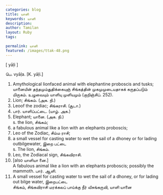 ```yaml
---
categories: blog
title: யாளி
keywords: யாளி
description: 
author: Tamilan
layout: Ruby
tags: 
 
permalink: யாளி
featured: /images/ttak-48.png
---
```

  
[ yāḷi ]  
  
பெ. vyāḷa. [K. yāḷi.]  
1. Amythological lionfaced animal with elephantine proboscis and tusks; யானையின் தந்தமும்துதிக்கையுஞ் சிங்கத்தின் முகமுமுடையதாகக் கருதப்படும் மிருகம். உழுவையும் யாளியு முளியமும் (குறிஞ்சிப். 252).   
2. Lion; சிங்கம். (அக. நி.)   
3. Leoof the zodiac; சிங்கராசி. (சூடா.)   
4. பார். யாளிப்பட்டை. (யாழ். அக.)   
5. Elephant; யானை. (அக. நி.)  
s. the lion, சிங்கம்;   
2. a fabulous animal like a lion with an elephants proboscis;   
3. Leo of the Zodiac, சிம்ம ராசி;   
4. a small vessel for casting water to wet the sail of a dhoney or for lading outbilgewater, இறை பட்டை  
s. The lion, சிங்கம்.   
2. Leo, the Zodiacal sign, சிங்கவிராசி.   
3. [also யாளியா னை.]  
A fabulous animal like a lion with an elephants proboscis; possibly the mammoth. பார். ஆளி.   
4. A small vessel for casting water to wet the sail of a dhoney, or for lading out bilge water, இறைபட்டை  
சிங்கம், சிங்கவிராசி மரக்கலப் பாய்க்கு நீர் வீசுங்கருவி, யாளி யானை